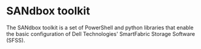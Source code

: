 # SANdbox toolkit

The SANdbox toolkit is a set of PowerShell and python libraries that enable the basic configuration of Dell Technologies' SmartFabric Storage Software (SFSS).
